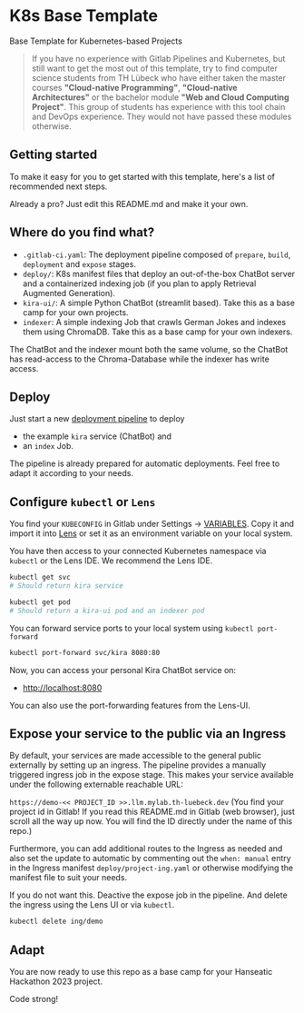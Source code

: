 # K8s Base Template

Base Template for Kubernetes-based Projects

> If you have no experience with Gitlab Pipelines and Kubernetes, but still want to get the most out of this template, try to find computer science students from TH Lübeck who have either taken the master courses **"Cloud-native Programming"**, **"Cloud-native Architectures"** or the bachelor module **"Web and Cloud Computing Project"**.
> This group of students has experience with this tool chain and DevOps experience. They would not have passed these modules otherwise.

## Getting started

To make it easy for you to get started with this template, here's a list of recommended next steps.

Already a pro? Just edit this README.md and make it your own.

## Where do you find what?

- `.gitlab-ci.yaml`: The deployment pipeline composed of `prepare`, `build`, `deployment` and `expose` stages.
- `deploy/`: K8s manifest files that deploy an out-of-the-box ChatBot server and a containerized indexing job (if you plan to apply Retrieval Augmented Generation).
- `kira-ui/`: A simple Python ChatBot (streamlit based). Take this as a base camp for your own projects.
- `indexer`: A simple indexing Job that crawls German Jokes and indexes them using ChromaDB. Take this as a base camp for your own indexers.

The ChatBot and the indexer mount both the same volume, so the ChatBot has read-access to the Chroma-Database while the indexer has write access.

## Deploy

Just start a new [deployment pipeline](../../../-/pipelines/new) to deploy

- the example `kira` service (ChatBot) and 
- an `index` Job.

The pipeline is already prepared for automatic deployments. Feel free to adapt it according to your needs.

## Configure `kubectl` or `Lens`

You find your `KUBECONFIG` in Gitlab under Settings -> [VARIABLES](../../../-/settings/ci_cd).
Copy it and import it into [Lens](https://k8slens.dev) or set it as an environment variable on your local system.

You have then access to your connected Kubernetes namespace via `kubectl` or the Lens IDE. We recommend the Lens IDE.

```bash
kubectl get svc
# Should return kira service
```

```bash
kubectl get pod
# Should return a kira-ui pod and an indexer pod
```

You can forward service ports to your local system using `kubectl port-forward`

```bash
kubectl port-forward svc/kira 8080:80
```

Now, you can access your personal Kira ChatBot service on:

- [http://localhost:8080](http://localhost:8080)

You can also use the port-forwarding features from the Lens-UI.

## Expose your service to the public via an Ingress

By default, your services are made accessible to the general public externally by setting up an ingress. The pipeline provides a manually triggered ingress job in the expose stage. This makes your service available under the following externable reachable URL:

`https://demo-<< PROJECT_ID >>.llm.mylab.th-luebeck.dev` (You find your project id in Gitlab! If you read this README.md in Gitlab (web browser), just scroll all the way up now. You will find the ID directly under the name of this repo.)

Furthermore, you can add additional routes to the Ingress as needed and also set the update to automatic by commenting out the `when: manual` entry in the Ingress manifest `deploy/project-ing.yaml` or otherwise modifying the manifest file to suit your needs.

If you do not want this. Deactive the expose job in the pipeline. And delete the ingress using the Lens UI or via `kubectl`.

```bash
kubectl delete ing/demo
```

## Adapt

You are now ready to use this repo as a base camp for your Hanseatic Hackathon 2023 project.

Code strong!
